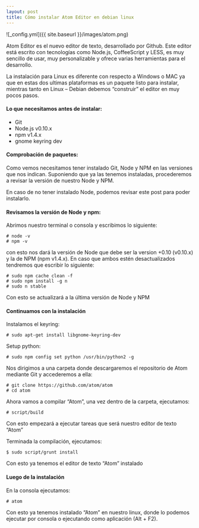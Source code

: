 ```yaml
---
layout: post
title: Cómo instalar Atom Editor en debian linux
---
```

![_config.yml]({{ site.baseurl }}/images/atom.png)

Atom Editor es el nuevo editor de texto, desarrollado por Github. Este editor está escrito con tecnologías como Node.js, CoffeeScript y LESS, es muy sencillo de usar, muy personalizable y ofrece varias herramientas para el desarrollo.

La instalación para Linux es diferente con respecto a Windows o MAC ya que en estas dos ultimas plataformas es un paquete listo para instalar, mientras tanto en Linux – Debian debemos “construir” el editor en muy pocos pasos.

#### Lo que necesitamos antes de instalar:
* Git
* Node.js v0.10.x
* npm v1.4.x
* gnome keyring dev

#### Comprobación de paquetes:

Como vemos necesitamos tener instalado Git, Node y NPM en las versiones que nos indican. Suponiendo que ya las tenemos instaladas, procederemos a revisar la versión de nuestro Node y NPM.

En caso de no tener instalado Node, podemos revisar este post para poder instalarlo.

#### Revisamos la versión de Node y npm:

Abrimos nuestro terminal o consola y escribimos lo siguiente:

~~~
# node -v
# npm -v
~~~

con esto nos dará la versión de Node que debe ser la version +0.10 (v0.10.x) y la de NPM (npm v1.4.x). En caso que ambos estén desactualizados tendremos que escribir lo siguiente:

~~~
# sudo npm cache clean -f
# sudo npm install -g n
# sudo n stable
~~~

Con esto se actualizará a la última versión de Node y NPM

#### Continuamos con la instalación

Instalamos el keyring:

~~~
# sudo apt-get install libgnome-keyring-dev
~~~

Setup python:
~~~
# sudo npm config set python /usr/bin/python2 -g
~~~

Nos dirigimos a una carpeta donde descargaremos el repositorio de Atom mediante Git y accederemos a ella:

~~~
# git clone https://github.com/atom/atom
# cd atom
~~~

Ahora vamos a compilar “Atom”, una vez dentro de la carpeta, ejecutamos:

~~~
# script/build
~~~

Con esto empezará a ejecutar tareas que será nuestro editor de texto “Atom”

Terminada la compilación, ejecutamos:

~~~
$ sudo script/grunt install
~~~

Con esto ya tenemos el editor de texto “Atom” instalado

#### Luego de la instalación

En la consola ejecutamos:

~~~
# atom
~~~

Con esto ya tenemos instalado “Atom” en nuestro linux, donde lo podemos ejecutar por consola o ejecutando como aplicación (Alt + F2).
